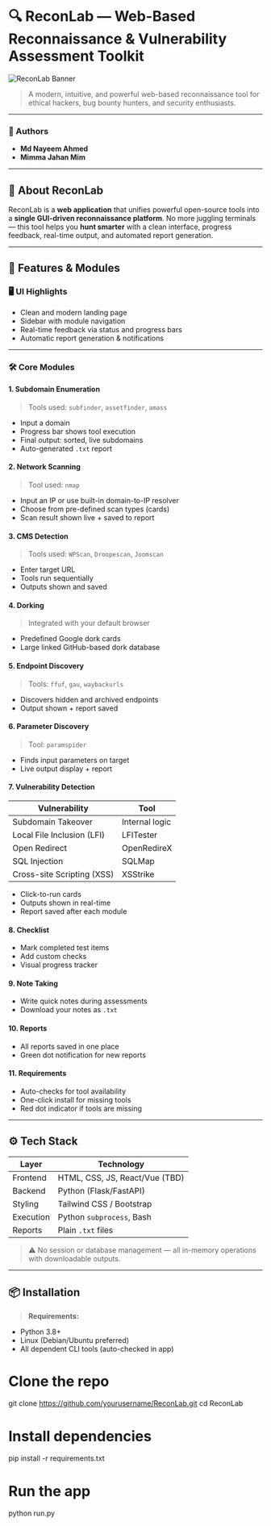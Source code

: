 # 🔍 ReconLab — Web-Based Reconnaissance & Vulnerability Assessment Toolkit

![ReconLab Banner](https://img.shields.io/badge/ReconLab-Powered%20by%20Python-blueviolet?style=for-the-badge)
> A modern, intuitive, and powerful web-based reconnaissance tool for ethical hackers, bug bounty hunters, and security enthusiasts.

---

### 🚀 Authors
- **Md Nayeem Ahmed**
- **Mimma Jahan Mim**

---

## 🎯 About ReconLab

ReconLab is a **web application** that unifies powerful open-source tools into a **single GUI-driven reconnaissance platform**. No more juggling terminals — this tool helps you **hunt smarter** with a clean interface, progress feedback, real-time output, and automated report generation.

---

## 🧩 Features & Modules

### 🖥️ UI Highlights
- Clean and modern landing page
- Sidebar with module navigation
- Real-time feedback via status and progress bars
- Automatic report generation & notifications

---

### 🛠️ Core Modules

#### 1. **Subdomain Enumeration**
> Tools used: `subfinder`, `assetfinder`, `amass`
- Input a domain
- Progress bar shows tool execution
- Final output: sorted, live subdomains
- Auto-generated `.txt` report

#### 2. **Network Scanning**
> Tool used: `nmap`
- Input an IP or use built-in domain-to-IP resolver
- Choose from pre-defined scan types (cards)
- Scan result shown live + saved to report

#### 3. **CMS Detection**
> Tools used: `WPScan`, `Droopescan`, `Joomscan`
- Enter target URL
- Tools run sequentially
- Outputs shown and saved

#### 4. **Dorking**
> Integrated with your default browser
- Predefined Google dork cards
- Large linked GitHub-based dork database

#### 5. **Endpoint Discovery**
> Tools: `ffuf`, `gau`, `waybackurls`
- Discovers hidden and archived endpoints
- Output shown + report saved

#### 6. **Parameter Discovery**
> Tool: `paramspider`
- Finds input parameters on target
- Live output display + report

#### 7. **Vulnerability Detection**
| Vulnerability      | Tool              |
|--------------------|-------------------|
| Subdomain Takeover | Internal logic    |
| Local File Inclusion (LFI) | LFITester |
| Open Redirect      | OpenRedireX       |
| SQL Injection      | SQLMap            |
| Cross-site Scripting (XSS) | XSStrike |

- Click-to-run cards
- Outputs shown in real-time
- Report saved after each module

#### 8. **Checklist**
- Mark completed test items
- Add custom checks
- Visual progress tracker

#### 9. **Note Taking**
- Write quick notes during assessments
- Download your notes as `.txt`

#### 10. **Reports**
- All reports saved in one place
- Green dot notification for new reports

#### 11. **Requirements**
- Auto-checks for tool availability
- One-click install for missing tools
- Red dot indicator if tools are missing

---

## ⚙️ Tech Stack

| Layer     | Technology         |
|-----------|--------------------|
| Frontend  | HTML, CSS, JS, React/Vue (TBD) |
| Backend   | Python (Flask/FastAPI) |
| Styling   | Tailwind CSS / Bootstrap |
| Execution | Python `subprocess`, Bash |
| Reports   | Plain `.txt` files |

> ⚠️ No session or database management — all in-memory operations with downloadable outputs.

---

## 📦 Installation

> **Requirements:**
- Python 3.8+
- Linux (Debian/Ubuntu preferred)
- All dependent CLI tools (auto-checked in app)


# Clone the repo
git clone https://github.com/yourusername/ReconLab.git
cd ReconLab

# Install dependencies
pip install -r requirements.txt

# Run the app
python run.py
